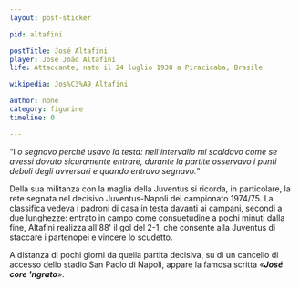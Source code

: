 ```yaml
---
layout: post-sticker

pid: altafini

postTitle: José Altafini
player: José João Altafini
life: Attaccante, nato il 24 luglio 1938 a Piracicaba, Brasile

wikipedia: Jos%C3%A9_Altafini

author: none
category: figurine
timeline: 0

---
```

“I _o segnavo perché usavo la testa: nell'intervallo mi scaldavo come se avessi dovuto sicuramente entrare, durante la partite osservavo i punti deboli degli avversari e quando entravo segnavo._”

Della sua militanza con la maglia della Juventus si ricorda, in particolare, la rete segnata nel decisivo Juventus-Napoli del campionato 1974/75.
La classifica vedeva i padroni di casa in testa davanti ai campani, secondi a due lunghezze: entrato in campo come consuetudine a pochi minuti dalla fine, Altafini realizza all'88' il gol del 2-1, che consente alla Juventus di staccare i partenopei e vincere lo scudetto.

A distanza di pochi giorni da quella partita decisiva, su di un cancello di accesso dello stadio San Paolo di Napoli, appare la famosa scritta «**_José core 'ngrato_**».

